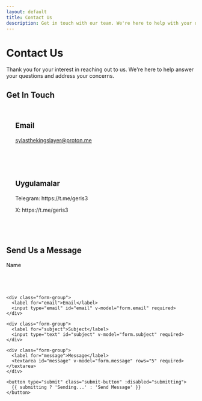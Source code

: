 ```yaml
---
layout: default
title: Contact Us
description: Get in touch with our team. We're here to help with your questions and feedback.
---
```


# Contact Us

Thank you for your interest in reaching out to us. We're here to help answer your questions and address your concerns.

## Get In Touch

<div class="contact-container">
  <div class="contact-methods">
    <div class="contact-method">
      <h3>Email</h3>
      <p><a href="mailto:sylasthekingslayer@proton.me">sylasthekingslayer@proton.me</a></p>
    </div>
    <div class="contact-method">
      <h3>Uygulamalar</h3>
      <p>Telegram: https://t.me/geris3</p>
      <p>X: https://t.me/geris3</p>
    </div>
    </div>
  </div>
</div>

## Send Us a Message

<div class="contact-form">
  <form @submit.prevent="submitForm">
    <div class="form-group">
      <label for="name">Name</label>
      <input type="text" id="name" v-model="form.name" required>
    </div>
    
    <div class="form-group">
      <label for="email">Email</label>
      <input type="email" id="email" v-model="form.email" required>
    </div>
    
    <div class="form-group">
      <label for="subject">Subject</label>
      <input type="text" id="subject" v-model="form.subject" required>
    </div>
    
    <div class="form-group">
      <label for="message">Message</label>
      <textarea id="message" v-model="form.message" rows="5" required></textarea>
    </div>
    
    <button type="submit" class="submit-button" :disabled="submitting">
      {{ submitting ? 'Sending...' : 'Send Message' }}
    </button>
  </form>
</div>

<script setup>
import { ref } from 'vue'

const form = ref({
  name: '',
  email: '',
  subject: '',
  message: ''
})

const submitting = ref(false)

const submitForm = async () => {
  submitting.value = true
  
  // Replace with your actual form submission logic
  try {
    // Simulate API call
    await new Promise(resolve => setTimeout(resolve, 1000))
    
    // Reset form on success
    form.value = {
      name: '',
      email: '',
      subject: '',
      message: ''
    }
    
    alert('Your message has been sent. We will get back to you soon!')
  } catch (error) {
    alert('There was an error sending your message. Please try again.')
  } finally {
    submitting.value = false
  }
}
</script>

<style scoped>
.contact-container {
  margin: 2rem 0;
}

.contact-methods {
  display: grid;
  grid-template-columns: repeat(auto-fit, minmax(250px, 1fr));
  gap: 2rem;
  margin-bottom: 3rem;
}

.contact-method {
  padding: 1.5rem;
  background-color: var(--vp-c-bg-soft);
  border-radius: 8px;
}

.contact-method h3 {
  margin-top: 0;
  font-size: 1.2rem;
}

.contact-form {
  max-width: 600px;
}

.form-group {
  margin-bottom: 1.5rem;
}

label {
  display: block;
  margin-bottom: 0.5rem;
  font-weight: 500;
}

input, textarea {
  width: 100%;
  padding: 0.75rem;
  border: 1px solid var(--vp-c-divider);
  border-radius: 4px;
  background-color: var(--vp-c-bg-soft);
  color: var(--vp-c-text-1);
}

.submit-button {
  background-color: var(--vp-c-brand);
  color: white;
  border: none;
  padding: 0.75rem 1.5rem;
  border-radius: 4px;
  font-weight: 500;
  cursor: pointer;
  transition: background-color 0.2s;
}

.submit-button:hover {
  background-color: var(--vp-c-brand-dark);
}

.submit-button:disabled {
  opacity: 0.7;
  cursor: not-allowed;
}
</style>